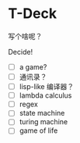 # T-Deck

写个啥呢？

Decide!

- [ ] a game?
- [ ] 通讯录？
- [ ] lisp-like 编译器？
- [ ] lambda calculus
- [ ] regex
- [ ] state machine
- [ ] turing machine
- [ ] game of life
